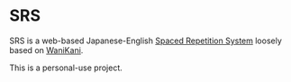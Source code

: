 # SRS
SRS is a web-based Japanese-English [Spaced Repetition System](https://en.wikipedia.org/wiki/Spaced_repetition) loosely based on [WaniKani](https://www.wanikani.com/).

This is a personal-use project.
